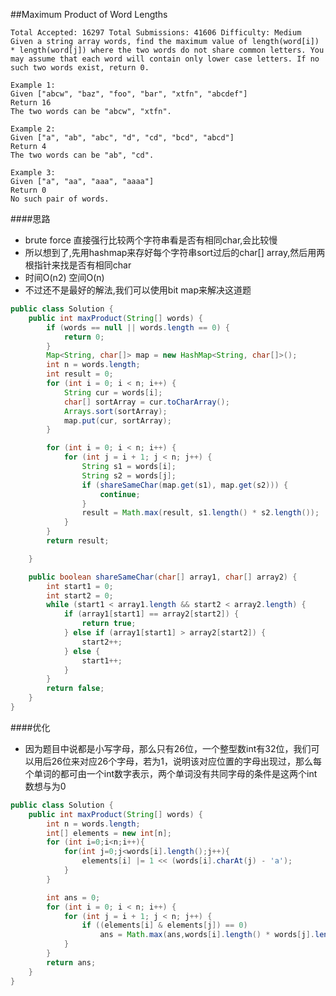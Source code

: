 ##Maximum Product of Word Lengths

	Total Accepted: 16297 Total Submissions: 41606 Difficulty: Medium
	Given a string array words, find the maximum value of length(word[i]) * length(word[j]) where the two words do not share common letters. You may assume that each word will contain only lower case letters. If no such two words exist, return 0.

	Example 1:
	Given ["abcw", "baz", "foo", "bar", "xtfn", "abcdef"]
	Return 16
	The two words can be "abcw", "xtfn".

	Example 2:
	Given ["a", "ab", "abc", "d", "cd", "bcd", "abcd"]
	Return 4
	The two words can be "ab", "cd".

	Example 3:
	Given ["a", "aa", "aaa", "aaaa"]
	Return 0
	No such pair of words.

####思路
- brute force 直接强行比较两个字符串看是否有相同char,会比较慢
- 所以想到了,先用hashmap来存好每个字符串sort过后的char[] array,然后用两根指针来找是否有相同char
- 时间O(n2) 空间O(n)
- 不过还不是最好的解法,我们可以使用bit map来解决这道题

```java
public class Solution {
    public int maxProduct(String[] words) {
        if (words == null || words.length == 0) {
            return 0;
        }
        Map<String, char[]> map = new HashMap<String, char[]>();
        int n = words.length;
        int result = 0;
        for (int i = 0; i < n; i++) {
            String cur = words[i];
            char[] sortArray = cur.toCharArray();
            Arrays.sort(sortArray);
            map.put(cur, sortArray);
        }

        for (int i = 0; i < n; i++) {
            for (int j = i + 1; j < n; j++) {
                String s1 = words[i];
                String s2 = words[j];
                if (shareSameChar(map.get(s1), map.get(s2))) {
                    continue;
                }
                result = Math.max(result, s1.length() * s2.length());
            }
        }
        return result;

    }

    public boolean shareSameChar(char[] array1, char[] array2) {
        int start1 = 0;
        int start2 = 0;
        while (start1 < array1.length && start2 < array2.length) {
            if (array1[start1] == array2[start2]) {
                return true;
            } else if (array1[start1] > array2[start2]) {
                start2++;
            } else {
                start1++;
            }
        }
        return false;
    }
}
```

####优化
- 因为题目中说都是小写字母，那么只有26位，一个整型数int有32位，我们可以用后26位来对应26个字母，若为1，说明该对应位置的字母出现过，那么每个单词的都可由一个int数字表示，两个单词没有共同字母的条件是这两个int数想与为0

```java
public class Solution {
    public int maxProduct(String[] words) {
        int n = words.length;
        int[] elements = new int[n];
        for (int i=0;i<n;i++){
            for(int j=0;j<words[i].length();j++){
                elements[i] |= 1 << (words[i].charAt(j) - 'a');
            }
        }

        int ans = 0;
        for (int i = 0; i < n; i++) {
            for (int j = i + 1; j < n; j++) {
                if ((elements[i] & elements[j]) == 0)
                    ans = Math.max(ans,words[i].length() * words[j].length());
            }
        }
        return ans;
    }
}
```
